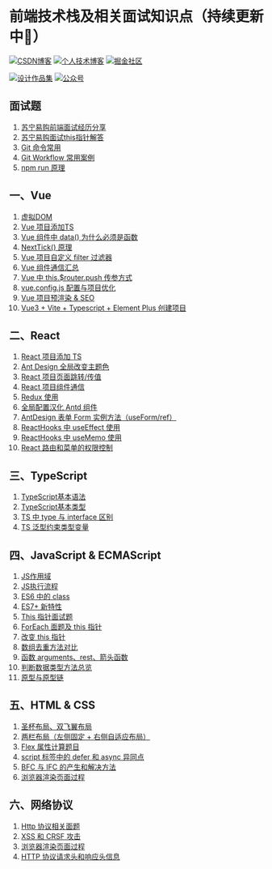 # 前端技术栈及相关面试知识点（持续更新中:running:）

<!-- ## 相关链接 -->
[![CSDN博客](https://img.shields.io/badge/CSDN博客-@情非得已小猿猿-orange)](https://blog.csdn.net/weixin_43924228)
[![个人技术博客](https://img.shields.io/badge/个人技术博客-@马超-green)](https://machao07.github.io)
[![掘金社区](https://img.shields.io/badge/掘金社区-@情非得已小猿猿-blue)](https://juejin.cn/user/1337486669527096)

[![设计作品集](https://img.shields.io/badge/设计作品集-@情非得已小猿猿-yellow)](https://machao07.zcool.com.cn)
[![公众号](https://img.shields.io/badge/公众号-@情非得已小猿猿-greentea)](https://machao07.github.io/img/official_account.jpg)


<!-- 1️⃣&nbsp;[CSDN](https://blog.csdn.net/weixin_43924228)&emsp;2️⃣&nbsp;[Machao's Blog](https://machao07.github.io/)&emsp;3️⃣&nbsp;[ZCOOL站酷](https://machao07.zcool.com.cn/) -->

## 面试题
1. [苏宁易购前端面试经历分享](https://blog.csdn.net/weixin_43924228/article/details/90699272)
2. [苏宁易购面试this指针解答](https://blog.csdn.net/weixin_43924228/article/details/90755267)
3. [Git 命令常用](https://github.com/machao07/interview-questions/issues/29)
4. [Git Workflow 常用案例](https://github.com/machao07/interview-questions/issues/30)
4. [npm run 原理](https://github.com/machao07/interview-questions/issues/40)

## 一、Vue
1. [虚拟DOM](https://github.com/machao07/interview-questions/issues/1)
2. [Vue 项目添加TS](https://github.com/machao07/interview-questions/issues/7)
3. [Vue 组件中 data() 为什么必须是函数](https://github.com/machao07/interview-questions/issues/27)
4. [NextTick() 原理](https://blog.csdn.net/weixin_43924228/article/details/106548886)
5. [Vue 项目自定义 filter 过滤器](https://github.com/machao07/interview-questions/issues/28)
6. [Vue 组件通信汇总](https://github.com/machao07/interview-questions/issues/25)
7. [Vue 中 this.$router.push 传参方式](https://github.com/machao07/interview-questions/issues/22)
8. [vue.config.js 配置与项目优化](https://github.com/machao07/interview-questions/issues/24)
9. [Vue 项目预渲染 & SEO](https://github.com/machao07/interview-questions/issues/33)
10. [Vue3 + Vite + Typescript + Element Plus 创建项目](https://mp.weixin.qq.com/s/yv6KYcx4PTYgrU6I1Ns52g)


## 二、React
1. [React 项目添加 TS](https://github.com/machao07/interview-questions/issues/2)
2. [Ant Design 全局改变主题色](https://github.com/machao07/react-admin/issues/1)
3. [React 项目页面跳转/传值](https://github.com/machao07/react-admin/issues/3)
4. [React 项目组件通信](https://github.com/machao07/react-admin/issues/4)
5. [Redux 使用](https://github.com/machao07/interview-questions/issues/31)
6. [全局配置汉化 Antd 组件](https://github.com/machao07/react-admin/issues/2)
7. [AntDesign 表单 Form 实例方法（useForm/ref）](https://github.com/machao07/react-admin/issues/5)
8. [ReactHooks 中 useEffect 使用](https://github.com/machao07/react-admin/issues/6)
9. [ReactHooks 中 useMemo 使用](https://github.com/machao07/interview-questions/issues/34)
10. [React 路由和菜单的权限控制](https://github.com/machao07/interview-questions/issues/26)

## 三、TypeScript
1. [TypeScript基本语法](https://github.com/machao07/interview-questions/issues/3)
2. [TypeScript基本类型](https://github.com/machao07/interview-questions/issues/10)
3. [TS 中 type 与 interface 区别](https://github.com/machao07/interview-questions/issues/12)
4. [TS 泛型约束类型变量](https://github.com/machao07/interview-questions/issues/36)

## 四、JavaScript & ECMAScript
1. [JS作用域](https://github.com/machao07/interview-questions/issues/20)
2. [JS执行流程](https://github.com/machao07/interview-questions/issues/21)
3. [ES6 中的 class](https://github.com/machao07/interview-questions/issues/32)
4. [ES7+ 新特性](https://github.com/machao07/interview-questions/issues/4)
5. [This 指针面试题](https://github.com/machao07/interview-questions/issues/9)
6. [ForEach 面题及 this 指针](https://github.com/machao07/interview-questions/issues/11)
7. [改变 this 指针](https://github.com/machao07/interview-questions/issues/18)
8. [数组去重方法对比](https://github.com/machao07/interview-questions/issues/13)
9. [函数 arguments、rest、箭头函数](https://github.com/machao07/interview-questions/issues/19)
10. [判断数据类型方法总览](https://github.com/machao07/interview-questions/issues/23)
11. [原型与原型链](https://github.com/machao07/interview-questions/issues/35)

## 五、HTML & CSS
1. [圣杯布局、双飞翼布局](https://github.com/machao07/interview-questions/issues/6)
2. [两栏布局（左侧固定 + 右侧自适应布局）](https://github.com/machao07/interview-questions/issues/17)
3. [Flex 属性计算题目](https://github.com/machao07/interview-questions/issues/5)
4. [script 标签中的 defer 和 async 异同点](https://github.com/machao07/interview-questions/issues/8)
5. [BFC 与 IFC 的产生和解决方法](https://github.com/machao07/interview-questions/issues/14)
6. [浏览器渲染页面过程](https://github.com/machao07/interview-questions/issues/16)

## 六、网络协议
1. [Http 协议相关面题](https://github.com/machao07/interview-questions/issues/15)
2. [XSS 和 CRSF 攻击](https://github.com/machao07/interview-questions/issues/37)
3. [浏览器渲染页面过程](https://github.com/machao07/interview-questions/issues/38)
4. [HTTP 协议请求头和响应头信息](https://github.com/machao07/interview-questions/issues/39)



